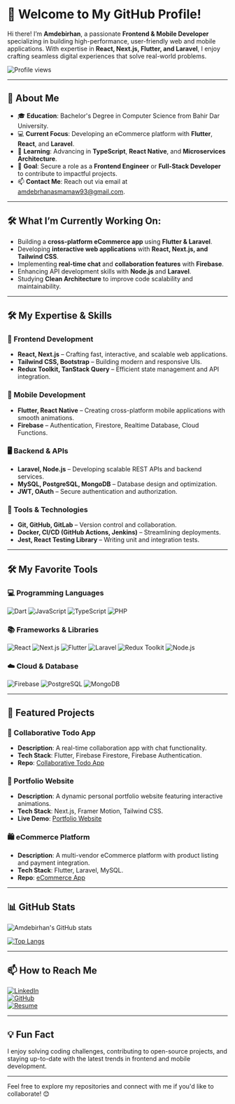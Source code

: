  # 👋 Welcome to My GitHub Profile!

Hi there! I’m **Amdebirhan**, a passionate **Frontend & Mobile Developer** specializing in building high-performance, user-friendly web and mobile applications. With expertise in **React, Next.js, Flutter, and Laravel**, I enjoy crafting seamless digital experiences that solve real-world problems.

![Profile views](https://komarev.com/ghpvc/?username=amde-asme-prog&color=green)

---

## 💬 About Me

- 🎓 **Education**: Bachelor's Degree in Computer Science from Bahir Dar University.
- 💻 **Current Focus**: Developing an eCommerce platform with **Flutter**, **React**, and **Laravel**.
- 🌱 **Learning**: Advancing in **TypeScript**, **React Native**, and **Microservices Architecture**.
- 🚀 **Goal**: Secure a role as a **Frontend Engineer** or **Full-Stack Developer** to contribute to impactful projects.
- 📫 **Contact Me**: Reach out via email at [amdebrhanasmamaw93@gmail.com](mailto:amdebrhanasmamaw93@gmail.com).

---

## 🛠️ What I’m Currently Working On:

- Building a **cross-platform eCommerce app** using **Flutter & Laravel**.
- Developing **interactive web applications** with **React, Next.js, and Tailwind CSS**.
- Implementing **real-time chat** and **collaboration features** with **Firebase**.
- Enhancing API development skills with **Node.js** and **Laravel**.
- Studying **Clean Architecture** to improve code scalability and maintainability.

---

## 🛠️ My Expertise & Skills

### 🎨 Frontend Development
- **React, Next.js** – Crafting fast, interactive, and scalable web applications.
- **Tailwind CSS, Bootstrap** – Building modern and responsive UIs.
- **Redux Toolkit, TanStack Query** – Efficient state management and API integration.

### 📱 Mobile Development
- **Flutter, React Native** – Creating cross-platform mobile applications with smooth animations.
- **Firebase** – Authentication, Firestore, Realtime Database, Cloud Functions.

### 🖥️ Backend & APIs
- **Laravel, Node.js** – Developing scalable REST APIs and backend services.
- **MySQL, PostgreSQL, MongoDB** – Database design and optimization.
- **JWT, OAuth** – Secure authentication and authorization.

### 🧰 Tools & Technologies
- **Git, GitHub, GitLab** – Version control and collaboration.
- **Docker, CI/CD (GitHub Actions, Jenkins)** – Streamlining deployments.
- **Jest, React Testing Library** – Writing unit and integration tests.

---

## 🛠️ My Favorite Tools

### 💻 Programming Languages
![Dart](https://img.shields.io/badge/-Dart-0175C2?logo=dart&logoColor=white&style=flat-square) 
![JavaScript](https://img.shields.io/badge/-JavaScript-F7DF1E?logo=javascript&logoColor=black&style=flat-square) 
![TypeScript](https://img.shields.io/badge/-TypeScript-007ACC?logo=typescript&logoColor=white&style=flat-square) 
![PHP](https://img.shields.io/badge/-PHP-777BB4?logo=php&logoColor=white&style=flat-square) 

### 📚 Frameworks & Libraries
![React](https://img.shields.io/badge/-React-61DAFB?logo=react&logoColor=white&style=flat-square) 
![Next.js](https://img.shields.io/badge/-Next.js-000000?logo=nextdotjs&logoColor=white&style=flat-square)
![Flutter](https://img.shields.io/badge/-Flutter-02569B?logo=flutter&logoColor=white&style=flat-square) 
![Laravel](https://img.shields.io/badge/-Laravel-FF2D20?logo=laravel&logoColor=white&style=flat-square) 
![Redux Toolkit](https://img.shields.io/badge/-Redux_Toolkit-764ABC?logo=redux&logoColor=white&style=flat-square) 
![Node.js](https://img.shields.io/badge/-Node.js-339933?logo=nodedotjs&logoColor=white&style=flat-square) 

### ☁️ Cloud & Database
![Firebase](https://img.shields.io/badge/-Firebase-FFCA28?logo=firebase&logoColor=black&style=flat-square) 
![PostgreSQL](https://img.shields.io/badge/-PostgreSQL-336791?logo=postgresql&logoColor=white&style=flat-square) 
![MongoDB](https://img.shields.io/badge/-MongoDB-47A248?logo=mongodb&logoColor=white&style=flat-square) 

---

## 📂 Featured Projects

### 🚀 Collaborative Todo App
- **Description**: A real-time collaboration app with chat functionality.
- **Tech Stack**: Flutter, Firebase Firestore, Firebase Authentication.
- **Repo**: [Collaborative Todo App](https://github.com/amde-asme-prog/todo-app)

### 🎨 Portfolio Website
- **Description**: A dynamic personal portfolio website featuring interactive animations.
- **Tech Stack**: Next.js, Framer Motion, Tailwind CSS.
- **Live Demo**: [Portfolio Website](https://amdebirhanasmamaw.netlify.app)

### 🛍️ eCommerce Platform
- **Description**: A multi-vendor eCommerce platform with product listing and payment integration.
- **Tech Stack**: Flutter, Laravel, MySQL.
- **Repo**: [eCommerce App](https://github.com/amde-asme-prog/ecommerce-app)

---

## 📊 GitHub Stats

![Amdebirhan's GitHub stats](https://github-readme-stats.vercel.app/api?username=amde-asme-prog&show_icons=true&theme=radical)

[![Top Langs](https://github-readme-stats.vercel.app/api/top-langs/?username=amde-asme-prog&layout=compact)](https://github.com/amde-asme-prog/github-readme-stats)

---

## 📫 How to Reach Me

[![LinkedIn](https://img.shields.io/badge/-LinkedIn-0077B5?logo=linkedin&logoColor=white&style=flat-square)](https://linkedin.com/in/amdebirhan-asmamaw/)  
[![GitHub](https://img.shields.io/badge/-GitHub-181717?logo=github&logoColor=white&style=flat-square)](https://github.com/amde-asme-prog)  
[![Resume](https://img.shields.io/badge/-Resume-FF4500?logo=adobe-acrobat-reader&logoColor=white&style=flat-square)](https://yourresumelink.com)

---

## 💡 Fun Fact
I enjoy solving coding challenges, contributing to open-source projects, and staying up-to-date with the latest trends in frontend and mobile development.

---

Feel free to explore my repositories and connect with me if you'd like to collaborate! 😊

